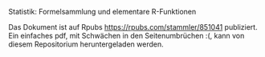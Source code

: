 Statistik: Formelsammlung und elementare R-Funktionen

Das Dokument ist auf Rpubs https://rpubs.com/stammler/851041 publiziert. Ein einfaches pdf, mit Schwächen in den Seitenumbrüchen :(, kann von diesem Repositorium heruntergeladen werden.
